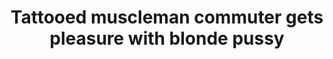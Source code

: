 ---
layout: post
title: Tattooed muscleman commuter gets pleasure with blonde pussy
duration: '09:30'
view: 241
rate: 2
video: 'http://fantasti.cc/embed/849887/'
category:
 - blonde
 - blowjob
 - busty
 - cab
 - curvy
 - gorgeous
tags: 
 - big-tits
 - sucked
 - fucked
priority: 0.9
changefreq: daily
---